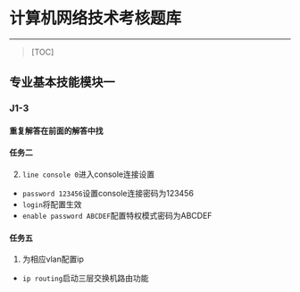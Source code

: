# 计算机网络技术考核题库
---
> [TOC]
## 专业基本技能模块一

### J1-3

#### 重复解答在前面的解答中找

#### 任务二

2. `line console 0`进入console连接设置
  * `password 123456`设置console连接密码为123456
  * `login`将配置生效
  * `enable password ABCDEF`配置特权模式密码为ABCDEF
  
#### 任务五

1. 为相应vlan配置ip
  * `ip routing`启动三层交换机路由功能
